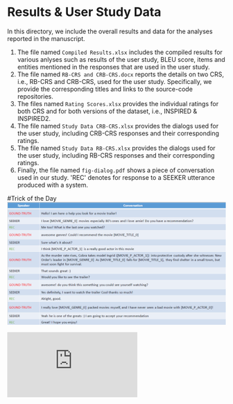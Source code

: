 # Results & User Study Data

In this directory, we include the overall results and data for the analyses reported in the manuscript. 

1. The file named `Compiled Results.xlsx` includes the compiled results for various anlyses such as results of the user study, BLEU score, items and entities mentioned in the responses that are used in the user study.
2. The file named `RB-CRS and CRB-CRS.docx` reports the details on two CRS, i.e., RB-CRS and CRB-CRS, used for the user study. Specifically, we provide the corresponding titles and links to the source-code repositories. 
3. The files named `Rating Scores.xlsx` provides the individual ratings for both CRS and for both versions of the dataset, i.e., INSPIRED & INSPIRED2.
4. The file named `Study Data CRB-CRS.xlsx` provides the dialogs used for the user study, including CRB-CRS responses and their corresponding ratings.
5. The file named `Study Data RB-CRS.xlsx` provides the dialogs used for the user study, including RB-CRS responses and their corresponding ratings.
6. Finally, the file named `fig-dialog.pdf` shows a piece of conversation used in our study. 'REC' denotes for response to a SEEKER utterance produced with a system.

#Trick of the Day ![..](fig-dialog.png)

![alt text](https://github.com/ahtsham58/INSPIRED2/blob/main/Results/fig-dialog.pdf/fig-dialog.pdf)
